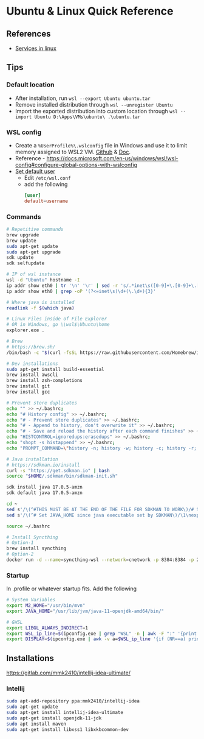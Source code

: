 # Ubuntu & Linux Quick Reference

## References

- [Services in linux](https://www.linuxfordevices.com/tutorials/linux/start-stop-restart-services-linux)

## Tips

### Default location

- After installation, run `wsl --export Ubuntu ubuntu.tar`
- Remove installed distribution through `wsl --unregister Ubuntu`
- Import the exported distribution into custom location through `wsl --import Ubuntu D:\Apps\VMs\ubuntu\ .\ubuntu.tar`

### WSL config

- Create  a  `%UserProfile%\.wslconfig` file in Windows and use it to limit memory assigned to WSL2 VM. [Github](https://github.com/microsoft/WSL/issues/4166#issuecomment-526725261) & [Doc](https://docs.microsoft.com/en-us/windows/wsl/release-notes#build-18945).
- Reference - https://docs.microsoft.com/en-us/windows/wsl/wsl-config#configure-global-options-with-wslconfig
- [Set default user](https://superuser.com/questions/1566022/how-to-set-default-user-for-manually-installed-wsl-distro/1627461#1627461)
    - Edit `/etc/wsl.conf`
    - add the following
        ```conf
        [user]
        default=username
        ```

### Commands

```sh
# Repetitive commands
brew upgrade
brew update
sudo apt-get update
sudo apt-get upgrade
sdk update
sdk selfupdate

# IP of wsl instance
wsl -d "Ubuntu" hostname -I
ip addr show eth0 | tr '\n' '\r' | sed -r 's/.*inet\s([0-9]+\.[0-9]+\.[0-9]+\.[0-9]+\/[0-9]+).*/\1\n/'
ip addr show eth0 | grep -oP '(?<=inet\s)\d+(\.\d+){3}'

# Where java is installed
readlink -f $(which java)

# Linux Files inside of File Explorer
# OR in Windows, go \\wsl$\Ubuntu\home
explorer.exe .

# Brew
# https://brew.sh/
/bin/bash -c "$(curl -fsSL https://raw.githubusercontent.com/Homebrew/install/HEAD/install.sh)"

# Dev installations
sudo apt-get install build-essential
brew install awscli
brew install zsh-completions
brew install git
brew install gcc

# Prevent store duplicates
echo "" >> ~/.bashrc;
echo "# History config" >> ~/.bashrc;
echo "# - Prevent store duplicates" >> ~/.bashrc;
echo "# - Append to history, don't overwrite it" >> ~/.bashrc;
echo "# - Save and reload the history after each command finishes" >> ~/.bashrc;
echo "HISTCONTROL=ignoredups:erasedups" >> ~/.bashrc;
echo "shopt -s histappend" >> ~/.bashrc;
echo "PROMPT_COMMAND=\"history -n; history -w; history -c; history -r; \$PROMPT_COMMAND\"" >> ~/.bashrc;

# Java installation
# https://sdkman.io/install
curl -s "https://get.sdkman.io" | bash
source "$HOME/.sdkman/bin/sdkman-init.sh"

sdk install java 17.0.5-amzn
sdk default java 17.0.5-amzn

cd ~
sed s'/\(^#THIS MUST BE AT THE END OF THE FILE FOR SDKMAN TO WORK\)/# Set JAVA_HOME since java executable set by SDKMAN\n\n\1/' -i .bashrc
sed s'/\(^# Set JAVA_HOME since java executable set by SDKMAN\)/\1\nexport JAVA_HOME=~\/.sdkman\/candidates\/java\/current/' -i .bashrc

source ~/.bashrc

# Install Syncthing
# Option-1
brew install syncthing
# Option-2
docker run -d --name=syncthing-wsl --network=cnetwork -p 8384:8384 -p 22000:22000/tcp -p 22000:22000/udp -p 21027:21027/udp -v /home/zxc/Sync:/var/syncthing --hostname=syncthing-wsl syncthing/syncthing:latest
```

### Startup

In .profile or whatever startup fits. Add the following

```bash
# System Variables
export M2_HOME="/usr/bin/mvn"
export JAVA_HOME="/usr/lib/jvm/java-11-openjdk-amd64/bin/"

# GWSL
export LIBGL_ALWAYS_INDIRECT=1
export WSL_ip_line=$(ipconfig.exe | grep "WSL" -n | awk -F ":" '{print $1+4}')
export DISPLAY=$(ipconfig.exe | awk -v a=$WSL_ip_line '{if (NR==a) print $NF":0.0"}' | tr -d "\r")
```

## Installations

https://gitlab.com/mmk2410/intellij-idea-ultimate/

### Intellij

```bash
sudo apt-add-repository ppa:mmk2410/intellij-idea
sudo apt-get update
sudo apt-get install intellij-idea-ultimate
sudo apt-get install openjdk-11-jdk
sudo apt install maven
sudo apt-get install libxss1 libxkbcommon-dev
```